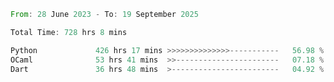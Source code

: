 <!--START_SECTION:waka-->

```rust
From: 28 June 2023 - To: 19 September 2025

Total Time: 728 hrs 8 mins

Python             426 hrs 17 mins >>>>>>>>>>>>>>-----------   56.98 %
OCaml              53 hrs 41 mins  >>-----------------------   07.18 %
Dart               36 hrs 48 mins  >------------------------   04.92 %
```

<!--END_SECTION:waka-->
